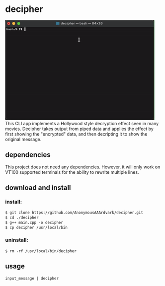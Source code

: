 # decipher
![demo](https://github.com/AnonymousAAArdvark/decipher/blob/master/demo.gif)  
This CLI app implements a Hollywood style decryption effect seen in many movies.
Decipher takes output from piped data and applies the effect by first showing the "encrypted" data, and then decripting it to show the original message.

## dependencies
This project does not need any dependencies. However, it will only work on VT100 supported terminals for the ability to rewrite multiple lines.

## download and install
### install:
```
$ git clone https://github.com/AnonymousAAArdvark/decipher.git
$ cd ./decipher
$ g++ main.cpp -o decipher
$ cp decipher /usr/local/bin
```
### uninstall:
```
$ rm -rf /usr/local/bin/decipher
```
## usage
```
input_message | decipher
```
